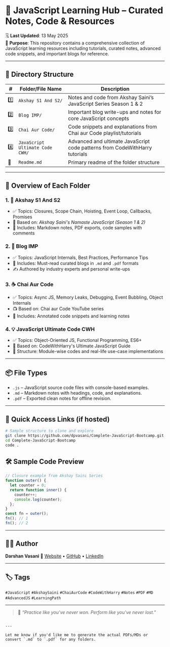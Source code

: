 
# 🌟 JavaScript Learning Hub – Curated Notes, Code & Resources

🗓️ **Last Updated**: 13 May 2025  
🧠 **Purpose**: This repository contains a comprehensive collection of JavaScript learning resources including tutorials, curated notes, advanced code snippets, and important blogs for reference.

---

## 📂 Directory Structure

| #   | Folder/File Name                 | Description                                                                 |
|-----|----------------------------------|-----------------------------------------------------------------------------|
| 1️⃣ | `Akshay S1 And S2/`              | Notes and code from Akshay Saini’s JavaScript Series Season 1 & 2          |
| 2️⃣ | `Blog IMP/`                      | Important blog write-ups and notes for core JavaScript concepts             |
| 3️⃣ | `Chai Aur Code/`                 | Code snippets and explanations from Chai aur Code playlist/tutorials       |
| 4️⃣ | `JavaScript Ultimate Code CWH/` | Advanced and ultimate JavaScript code patterns from CodeWithHarry tutorials|
| 📝 | `Readme.md`                      | Primary readme of the folder structure                                     |

---

## 🧾 Overview of Each Folder

### 1. 📘 Akshay S1 And S2
- ✅ Topics: Closures, Scope Chain, Hoisting, Event Loop, Callbacks, Promises
- 🔗 Based on: *Akshay Saini's Namaste JavaScript (Season 1 & 2)*
- 📄 Includes: Markdown notes, PDF exports, code samples with comments

### 2. 🧠 Blog IMP
- ✅ Topics: JavaScript Internals, Best Practices, Performance Tips
- 📄 Includes: Must-read curated blogs in `.md` and `.pdf` formats
- ✍️ Authored by industry experts and personal write-ups

### 3. ☕ Chai Aur Code
- ✅ Topics: Async JS, Memory Leaks, Debugging, Event Bubbling, Object Internals
- 📺 Based on: Chai aur Code YouTube series
- 📄 Includes: Annotated code snippets and learning notes

### 4. 💡 JavaScript Ultimate Code CWH
- ✅ Topics: Object-Oriented JS, Functional Programming, ES6+
- 🔗 Based on: CodeWithHarry's Ultimate JavaScript Guide
- 📂 Structure: Module-wise codes and real-life use-case implementations

---

## 📦 File Types

- `.js` – JavaScript source code files with console-based examples.
- `.md` – Markdown notes with headings, code, and explanations.
- `.pdf` – Exported clean notes for offline revision.

---

## 🔗 Quick Access Links (if hosted)

```bash
# Sample structure to clone and explore
git clone https://github.com/dpvasani/Complete-JavaScript-Bootcamp.git
cd Complete-JavaScript-Bootcamp
code .
```


## 🛠️ Sample Code Preview

```js
// Closure example from Akshay Saini Series
function outer() {
  let counter = 0;
  return function inner() {
    counter++;
    console.log(counter);
  };
}
const fn = outer();
fn(); // 1
fn(); // 2
```


---

## 🧑‍💻 Author

**Darshan Vasani**
🔗 [Website](https://dpvasani56.vercel.app/) • [GitHub](https://github.com/dpvasani) • [LinkedIn](https://linkedin.com/in/dpvasani56)

---

## 🏷️ Tags

`#JavaScript` `#AkshaySaini` `#ChaiAurCode` `#CodeWithHarry` `#Notes` `#PDF` `#MD` `#AdvancedJS` `#LearningPath`

---

> 🚀 *“Practice like you’ve never won. Perform like you’ve never lost.”*

```

---

Let me know if you'd like me to generate the actual PDFs/MDs or convert `.md` to `.pdf` for any folders.
```
